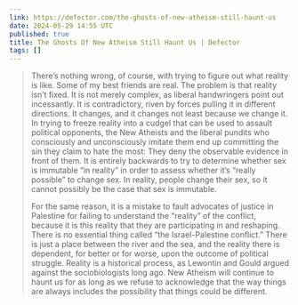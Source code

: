 ```yaml
---
link: https://defector.com/the-ghosts-of-new-atheism-still-haunt-us
date: 2024-05-29 14:55 UTC
published: true
title: The Ghosts Of New Atheism Still Haunt Us | Defector
tags: []
---
```


> There’s nothing wrong, of course, with trying to figure out what reality is like. Some of my best friends are real. The problem is that reality isn’t fixed. It is not merely complex, as liberal handwringers point out incessantly. It is contradictory, riven by forces pulling it in different directions. It changes, and it changes not least because we change it. In trying to freeze reality into a cudgel that can be used to assault political opponents, the New Atheists and the liberal pundits who consciously and unconsciously imitate them end up committing the sin they claim to hate the most: They deny the observable evidence in front of them. It is entirely backwards to try to determine whether sex is immutable “in reality” in order to assess whether it’s “really possible” to change sex. In reality, people change their sex, so it cannot possibly be the case that sex is immutable. 
>
> For the same reason, it is a mistake to fault advocates of justice in Palestine for failing to understand the “reality” of the conflict, because it is this reality that they are participating in and reshaping. There is no essential thing called “the Israel-Palestine conflict.” There is just a place between the river and the sea, and the reality there is dependent, for better or for worse, upon the outcome of political struggle. Reality is a historical process, as Lewontin and Gould argued against the sociobiologists long ago. New Atheism will continue to haunt us for as long as we refuse to acknowledge that the way things are always includes the possibility that things could be different.
